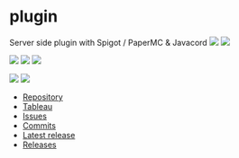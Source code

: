 # plugin
Server side plugin with Spigot / PaperMC & Javacord
<a href=""><img src="https://img.shields.io/github/commit-activity/m/Altherneum/plugin?color=red&style=for-the-badge"></a>
<a href=""><img src="https://img.shields.io/github/last-commit/Altherneum/plugin?color=red&style=for-the-badge"></a>

<a href=""><img src="https://img.shields.io/github/stars/Altherneum?color=red&style=for-the-badge"></a>
<a href=""><img src="https://img.shields.io/github/stars/Altherneum/plugin?color=red&label=repo%20stars&style=for-the-badge"></a>
<a href=""><img src="https://img.shields.io/github/contributors/Altherneum/plugin?style=for-the-badge"></a>

<a href=""><img src="https://img.shields.io/github/languages/code-size/Altherneum/plugin?color=red"></a>
<a href=""><img src="https://img.shields.io/github/repo-size/Altherneum/plugin?color=red"></a>

- [Repository](https://github.com/Altherneum/plugin)
- [Tableau](https://github.com/orgs/Altherneum/projects/3/)
- [Issues](https://github.com/Altherneum/plugin/issues)
- [Commits](https://github.com/Altherneum/plugin/commits/main)
- [Latest release](https://github.com/Altherneum/plugin/releases/latest)
- [Releases](https://github.com/Altherneum/plugin/releases)
